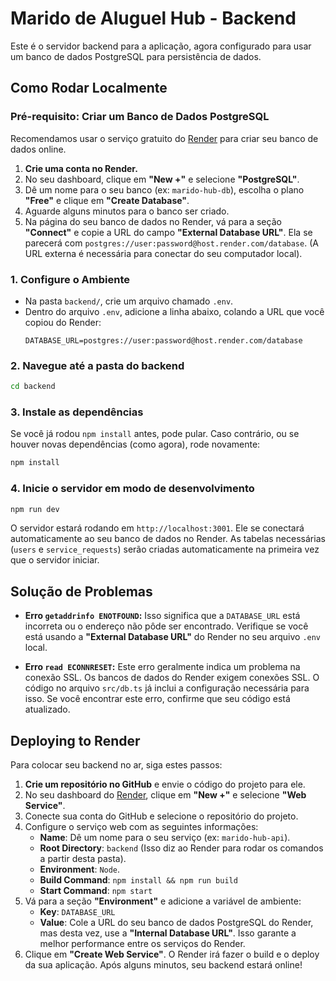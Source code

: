 # Marido de Aluguel Hub - Backend

Este é o servidor backend para a aplicação, agora configurado para usar um banco de dados PostgreSQL para persistência de dados.

## Como Rodar Localmente

### Pré-requisito: Criar um Banco de Dados PostgreSQL

Recomendamos usar o serviço gratuito do [Render](https://render.com/) para criar seu banco de dados online.

1.  **Crie uma conta no Render.**
2.  No seu dashboard, clique em **"New +"** e selecione **"PostgreSQL"**.
3.  Dê um nome para o seu banco (ex: `marido-hub-db`), escolha o plano **"Free"** e clique em **"Create Database"**.
4.  Aguarde alguns minutos para o banco ser criado.
5.  Na página do seu banco de dados no Render, vá para a seção **"Connect"** e copie a URL do campo **"External Database URL"**. Ela se parecerá com `postgres://user:password@host.render.com/database`. (A URL externa é necessária para conectar do seu computador local).

### 1. Configure o Ambiente

-   Na pasta `backend/`, crie um arquivo chamado `.env`.
-   Dentro do arquivo `.env`, adicione a linha abaixo, colando a URL que você copiou do Render:
    ```
    DATABASE_URL=postgres://user:password@host.render.com/database
    ```

### 2. Navegue até a pasta do backend

```bash
cd backend
```

### 3. Instale as dependências

Se você já rodou `npm install` antes, pode pular. Caso contrário, ou se houver novas dependências (como agora), rode novamente:
```bash
npm install
```

### 4. Inicie o servidor em modo de desenvolvimento

```bash
npm run dev
```

O servidor estará rodando em `http://localhost:3001`. Ele se conectará automaticamente ao seu banco de dados no Render. As tabelas necessárias (`users` e `service_requests`) serão criadas automaticamente na primeira vez que o servidor iniciar.

## Solução de Problemas

-   **Erro `getaddrinfo ENOTFOUND`:** Isso significa que a `DATABASE_URL` está incorreta ou o endereço não pôde ser encontrado. Verifique se você está usando a **"External Database URL"** do Render no seu arquivo `.env` local.

-   **Erro `read ECONNRESET`:** Este erro geralmente indica um problema na conexão SSL. Os bancos de dados do Render exigem conexões SSL. O código no arquivo `src/db.ts` já inclui a configuração necessária para isso. Se você encontrar este erro, confirme que seu código está atualizado.

## Deploying to Render

Para colocar seu backend no ar, siga estes passos:

1.  **Crie um repositório no GitHub** e envie o código do projeto para ele.
2.  No seu dashboard do [Render](https://render.com/), clique em **"New +"** e selecione **"Web Service"**.
3.  Conecte sua conta do GitHub e selecione o repositório do projeto.
4.  Configure o serviço web com as seguintes informações:
    -   **Name**: Dê um nome para o seu serviço (ex: `marido-hub-api`).
    -   **Root Directory**: `backend` (Isso diz ao Render para rodar os comandos a partir desta pasta).
    -   **Environment**: `Node`.
    -   **Build Command**: `npm install && npm run build`
    -   **Start Command**: `npm start`
5.  Vá para a seção **"Environment"** e adicione a variável de ambiente:
    -   **Key**: `DATABASE_URL`
    -   **Value**: Cole a URL do seu banco de dados PostgreSQL do Render, mas desta vez, use a **"Internal Database URL"**. Isso garante a melhor performance entre os serviços do Render.
6.  Clique em **"Create Web Service"**. O Render irá fazer o build e o deploy da sua aplicação. Após alguns minutos, seu backend estará online!